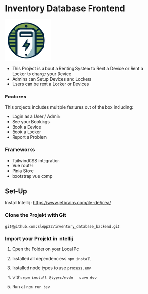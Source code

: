 # Inventory Database Frontend
<img src="https://github.com/slepp22/inventory_database_arduino/blob/main/logo.png?raw=true" alt="Logo" width="30%" />


- This Project is a bout a Renting System to Rent a Device or Rent a Locker to charge your Device
- Admins can Setup Devices and Lockers
- Users can be rent a Locker or Devices

### Features

This projects includes multiple features out of the box including:

- Login as a User / Admin
- See your Bookings
- Book a Device
- Book a Locker
- Report a Problem

### Frameworks
- TailwindCSS integration
- Vue router
- Pinia Store
- bootstrap vue comp

## Set-Up 

Install Intellij : https://www.jetbrains.com/de-de/idea/

### Clone the Projekt with Git

``git@github.com:slepp22/inventory_database_backend.git``

### Import your Projekt in Intellij

1) Open the Folder on your Local Pc

2) Installed all dependenciess
`npm install`

3) Installed node types to use `process.env` 
4) with: `npm install @types/node --save-dev`

5) Run at `npm run dev`



